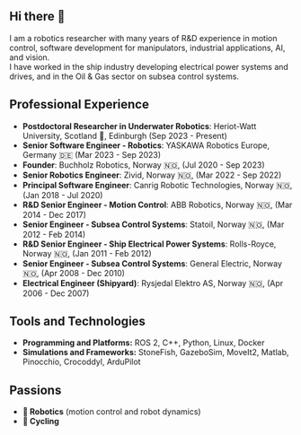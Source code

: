 ## Hi there 👋

I am a robotics researcher with many years of R&D experience in motion control, software development for manipulators, industrial applications, AI, and vision. <br>
I have worked in the ship industry developing electrical power systems and drives, and in the Oil & Gas sector on subsea control systems.

## Professional Experience

- **Postdoctoral Researcher in Underwater Robotics**: Heriot-Watt University, Scotland :scotland:, Edinburgh (Sep 2023 - Present)
- **Senior Software Engineer - Robotics**: YASKAWA Robotics Europe, Germany :de: (Mar 2023 - Sep 2023)
- **Founder**: Buchholz Robotics, Norway 🇳🇴, (Jul 2020 - Sep 2023)
- **Senior Robotics Engineer**: Zivid, Norway 🇳🇴,  (Mar 2022 - Sep 2022)
- **Principal Software Engineer**: Canrig Robotic Technologies, Norway 🇳🇴, (Jan 2018 - Jul 2020)
- **R&D Senior Engineer - Motion Control**:  ABB Robotics, Norway 🇳🇴, (Mar 2014 - Dec 2017)
- **Senior Engineer - Subsea Control Systems**: Statoil, Norway 🇳🇴, (Mar 2012 - Feb 2014)
- **R&D Senior Engineer - Ship Electrical Power Systems**:  Rolls-Royce, Norway 🇳🇴,  (Jan 2011 - Feb 2012)
- **Senior Engineer - Subsea Control Systems**: General Electric, Norway 🇳🇴, (Apr 2008 - Dec 2010)
- **Electrical Engineer (Shipyard)**: Rysjedal Elektro AS, Norway 🇳🇴, (Apr 2006 - Dec 2007)

## Tools and Technologies

- **Programming and Platforms:** ROS 2, C++, Python, Linux, Docker  
- **Simulations and Frameworks:** StoneFish, GazeboSim, MoveIt2, Matlab, Pinocchio, Crocoddyl, ArduPilot

## Passions

- **🤖 Robotics** (motion control and robot dynamics)  
- **🚴 Cycling**  
<!--

| Position                                     | Company                         | Location        | Duration               |
|---------------------------------------------|---------------------------------|-----------------|-----------------------|
| Postdoctoral Researcher in Underwater Robotics | Heriot-Watt University          | Edinburgh, UK   | Sep 2023 - Present    |
| Senior Software Engineer - Robotics            | YASKAWA Europe                 | Germany         | Mar 2023 - Sep 2023   |
| Founder                                        | Buchholz Robotics               | Norway          | Jul 2020 - Sep 2023   |
| Senior Robotics Engineer                       | Zivid                           | Norway          | Mar 2022 - Sep 2022   |
| Principal Software Engineer                    | Canrig Robotic Technologies    | Norway          | Jan 2018 - Jul 2020   |
| R&D Senior Engineer - Motion Control           | ABB Robotics                   | Norway          | Mar 2014 - Dec 2017   |
| Senior Engineer - Subsea Control Systems       | Statoil                        | Norway          | Mar 2012 - Feb 2014   |
| R&D Senior Engineer - Ship Electrical Power Systems | Rolls-Royce                   | Norway          | Jan 2011 - Feb 2012   |
| Senior Engineer - Subsea Control Systems    | General Electric               | Norway          | Apr 2008 - Dec 2010   |
| Electrical Engineer (Shipyard)              | Rysjedal Elektro AS            | Norway          | Apr 2006 - Dec 2007   |

-->


<!--
**markusbuchholz/markusbuchholz** is a ✨ _special_ ✨ repository because its `README.md` (this file) appears on your GitHub profile.

Here are some ideas to get you started:

- 🔭 I’m currently working on ...
- 🌱 I’m currently learning ...
- 👯 I’m looking to collaborate on ...
- 🤔 I’m looking for help with ...
- 💬 Ask me about ...
- 📫 How to reach me: ...
- 😄 Pronouns: ...
- ⚡ Fun fact: ...
-->
